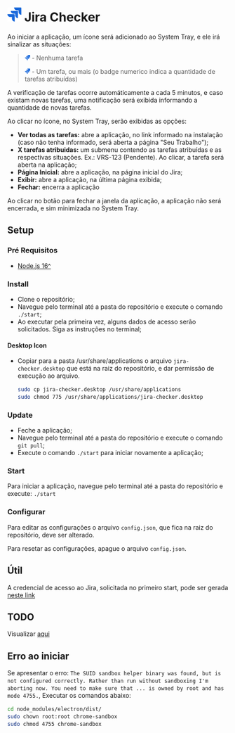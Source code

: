 # <img src="assets/icons/jira.png" alt="Jira Checker" width="32" height="32"> Jira Checker

Ao iniciar a aplicação, um ícone será adicionado ao System Tray, e ele irá sinalizar as situações:

> <img src="assets/icons/jira.png" alt="Nenhuma tarefa" width="12" height="12"> - Nenhuma tarefa
>
> <img src="assets/icons/badge/1.png" alt="Nenhuma tarefa" width="12" height="12"> - Um tarefa, ou mais (o badge numerico indica a quantidade de tarefas atribuídas)

A verificação de tarefas ocorre automáticamente a cada 5 minutos, e caso existam novas tarefas, uma notificação será exibida informando a quantidade de novas tarefas.

Ao clicar no ícone, no System Tray, serão exibidas as opções:

- **Ver todas as tarefas:** abre a aplicação, no link informado na instalação (caso não tenha informado, será aberta a página "Seu Trabalho");
- **X tarefas atribuidas:** um submenu contendo as tarefas atribuídas e as respectivas situações. Ex.: VRS-123 (Pendente). Ao clicar, a tarefa será aberta na aplicação;
- **Página Inicial:** abre a aplicação, na página inicial do Jira;
- **Exibir:** abre a aplicação, na última página exibida;
- **Fechar:** encerra a aplicação

Ao clicar no botão para fechar a janela da aplicação, a aplicação não será encerrada, e sim minimizada no System Tray.

## Setup

### Pré Requisitos

- [Node.js 16^](https://nodejs.org/pt-br/download)

### Install

- Clone o repositório;
- Navegue pelo terminal até a pasta do repositório e execute o comando `./start`;
- Ao executar pela primeira vez, alguns dados de acesso serão solicitados. Siga as instruções no terminal;

#### Desktop Icon

- Copiar para a pasta /usr/share/applications o arquivo `jira-checker.desktop` que está na raiz do repositório, e dar permissão de execução ao arquivo.
  ```bash
  sudo cp jira-checker.desktop /usr/share/applications
  sudo chmod 775 /usr/share/applications/jira-checker.desktop
  ```

### Update

- Feche a aplicação;
- Navegue pelo terminal até a pasta do repositório e execute o comando `git pull`;
- Execute o comando `./start` para iniciar novamente a aplicação;

### Start

Para iniciar a aplicação, navegue pelo terminal até a pasta do repositório e execute: `./start`

### Configurar

Para editar as configurações o arquivo `config.json`, que fica na raiz do repositório, deve ser alterado.

Para resetar as configurações, apague o arquivo `config.json`.

## Útil

A credencial de acesso ao Jira, solicitada no primeiro start, pode ser gerada [neste link](https://id.atlassian.com/manage/api-tokens)

## TODO

Visualizar [aqui](https://github.com/gustavocoleta/jira-checker/issues)

## Erro ao iniciar

Se apresentar o erro: `The SUID sandbox helper binary was found, but is not configured correctly. Rather than run without sandboxing I'm aborting now. You need to make sure that ... is owned by root and has mode 4755.`, Executar os comandos abaixo:

```bash
cd node_modules/electron/dist/
sudo chown root:root chrome-sandbox
sudo chmod 4755 chrome-sandbox
```
